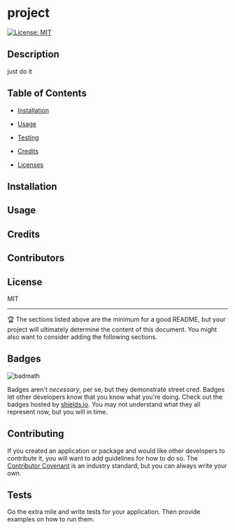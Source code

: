 
   # project
   [![License: MIT](https://img.shields.io/badge/License-MIT-yellow.svg)](https://opensource.org/licenses/MIT)
   
   ## Description 
   just do it

   ## Table of Contents
  * [Installation](#installation)
    
  * [Usage](#usage)

  * [Testing](#test)

  * [Credits](#credits)

  * [Licenses](#license)
      
   
   ## Installation
      

   ## Usage 
  

   ## Credits  
  

   ## Contributors
  
   
   ## License
  MIT
   
   
   ---
   
   🏆 The sections listed above are the minimum for a good README, but your project will ultimately determine the content of this document. You might also want to consider adding the following sections.
   
   ## Badges
   
   ![badmath](https://img.shields.io/github/languages/top/nielsenjared/badmath)
   
   Badges aren't _necessary_, per se, but they demonstrate street cred. Badges let other developers know that you know what you're doing. Check out the badges hosted by [shields.io](https://shields.io/). You may not understand what they all represent now, but you will in time.
   
   
   ## Contributing
   
   If you created an application or package and would like other developers to contribute it, you will want to add guidelines for how to do so. The [Contributor Covenant](https://www.contributor-covenant.org/) is an industry standard, but you can always write your own.
   
   ## Tests
   
   Go the extra mile and write tests for your application. Then provide examples on how to run them.
   
 